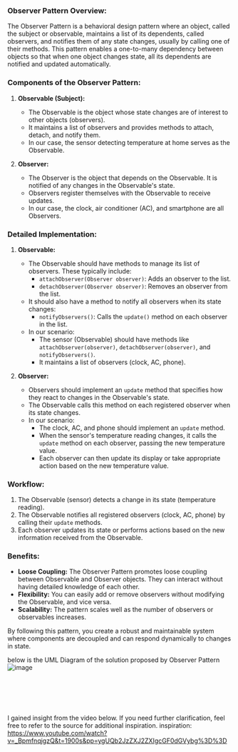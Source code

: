### Observer Pattern Overview:
The Observer Pattern is a behavioral design pattern where an object, called the subject or observable, maintains a list of its dependents, called observers, and notifies them of any state changes, usually by calling one of their methods. This pattern enables a one-to-many dependency between objects so that when one object changes state, all its dependents are notified and updated automatically.

### Components of the Observer Pattern:

1. **Observable (Subject):**
   - The Observable is the object whose state changes are of interest to other objects (observers).
   - It maintains a list of observers and provides methods to attach, detach, and notify them.
   - In our case, the sensor detecting temperature at home serves as the Observable.

2. **Observer:**
   - The Observer is the object that depends on the Observable. It is notified of any changes in the Observable's state.
   - Observers register themselves with the Observable to receive updates.
   - In our case, the clock, air conditioner (AC), and smartphone are all Observers.

### Detailed Implementation:

1. **Observable:**
   - The Observable should have methods to manage its list of observers. These typically include:
     - `attachObserver(Observer observer)`: Adds an observer to the list.
     - `detachObserver(Observer observer)`: Removes an observer from the list.
   - It should also have a method to notify all observers when its state changes:
     - `notifyObservers()`: Calls the `update()` method on each observer in the list.
   - In our scenario:
     - The sensor (Observable) should have methods like `attachObserver(observer)`, `detachObserver(observer)`, and `notifyObservers()`.
     - It maintains a list of observers (clock, AC, phone).

2. **Observer:**
   - Observers should implement an `update` method that specifies how they react to changes in the Observable's state.
   - The Observable calls this method on each registered observer when its state changes.
   - In our scenario:
     - The clock, AC, and phone should implement an `update` method.
     - When the sensor's temperature reading changes, it calls the `update` method on each observer, passing the new temperature value.
     - Each observer can then update its display or take appropriate action based on the new temperature value.

### Workflow:
1. The Observable (sensor) detects a change in its state (temperature reading).
2. The Observable notifies all registered observers (clock, AC, phone) by calling their `update` methods.
3. Each observer updates its state or performs actions based on the new information received from the Observable.

### Benefits:
- **Loose Coupling:** The Observer Pattern promotes loose coupling between Observable and Observer objects. They can interact without having detailed knowledge of each other.
- **Flexibility:** You can easily add or remove observers without modifying the Observable, and vice versa.
- **Scalability:** The pattern scales well as the number of observers or observables increases.

By following this pattern, you create a robust and maintainable system where components are decoupled and can respond dynamically to changes in state.

below is the UML Diagram of the solution proposed by Observer Pattern
![image](https://github.com/anjanaMaddi99/ObserverPatternJavascript/assets/170990935/c5ccaae7-c6fe-49b8-b867-b57c66fda952)




<br>
<br>
<br>
<br>













I gained insight from the video below. If you need further clarification, feel free to refer to the source for additional inspiration.
inspiration: https://www.youtube.com/watch?v=_BpmfnqjgzQ&t=1900s&pp=ygUQb2JzZXJ2ZXIgcGF0dGVybg%3D%3D
